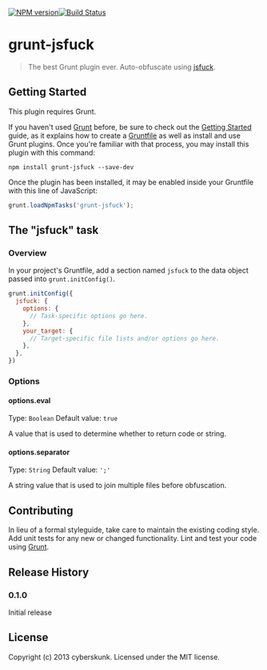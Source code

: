 [![NPM version](https://badge.fury.io/js/grunt-jsfuck.png)](http://badge.fury.io/js/grunt-jsfuck)[![Build Status](https://travis-ci.org/Saunalol/grunt-jsfuck.png?branch=master)](https://travis-ci.org/Saunalol/grunt-jsfuck)
# grunt-jsfuck

> The best Grunt plugin ever.
Auto-obfuscate using [jsfuck](https://github.com/aemkei/jsfuck).

## Getting Started
This plugin requires Grunt.

If you haven't used [Grunt](http://gruntjs.com/) before, be sure to check out the [Getting Started](http://gruntjs.com/getting-started) guide, as it explains how to create a [Gruntfile](http://gruntjs.com/sample-gruntfile) as well as install and use Grunt plugins. Once you're familiar with that process, you may install this plugin with this command:

```shell
npm install grunt-jsfuck --save-dev
```

Once the plugin has been installed, it may be enabled inside your Gruntfile with this line of JavaScript:

```js
grunt.loadNpmTasks('grunt-jsfuck');
```

## The "jsfuck" task

### Overview
In your project's Gruntfile, add a section named `jsfuck` to the data object passed into `grunt.initConfig()`.

```js
grunt.initConfig({
  jsfuck: {
    options: {
      // Task-specific options go here.
    },
    your_target: {
      // Target-specific file lists and/or options go here.
    },
  },
})
```

### Options

#### options.eval
Type: `Boolean`
Default value: `true`

A value that is used to determine whether to return code or string.

#### options.separator
Type: `String`
Default value: `';'`

A string value that is used to join multiple files before obfuscation.


## Contributing
In lieu of a formal styleguide, take care to maintain the existing coding style. Add unit tests for any new or changed functionality. Lint and test your code using [Grunt](http://gruntjs.com/).

## Release History
### 0.1.0
Initial release

## License
Copyright (c) 2013 cyberskunk. Licensed under the MIT license.
